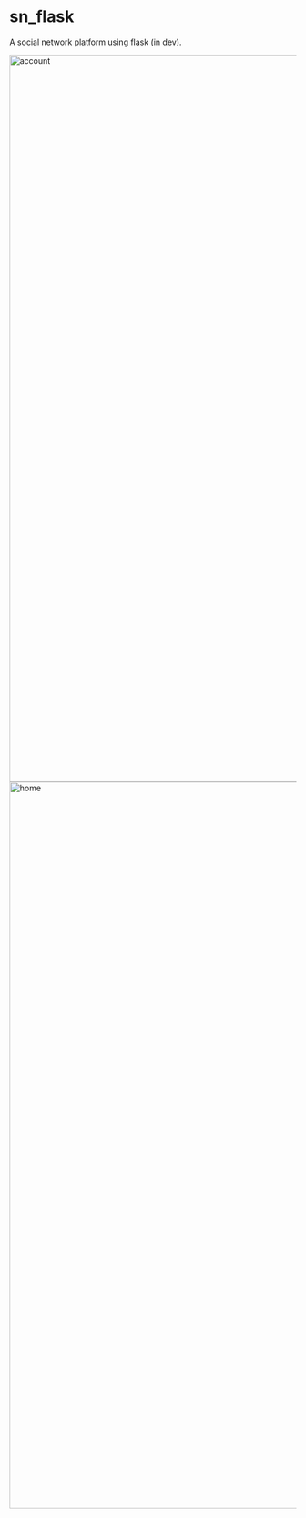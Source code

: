 # sn_flask
A social network platform using flask (in dev).

<img width="1276" alt="account" src="https://user-images.githubusercontent.com/35988536/43229954-805f2be6-9034-11e8-9757-27e51f9c8cc9.png">
<img width="1275" alt="home" src="https://user-images.githubusercontent.com/35988536/43229900-55438ac4-9034-11e8-9952-804ee704fdfc.png">
